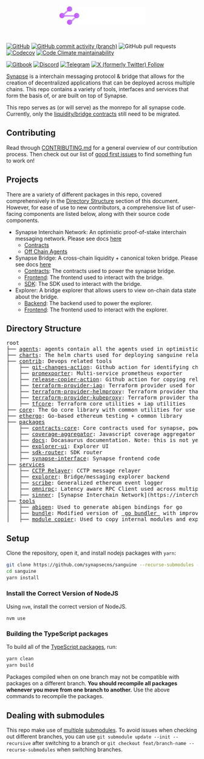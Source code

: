 <br/>
<p align="center">
<a href="https://synapseprotoocol.com" target="_blank">
<img src="https://raw.githubusercontent.com/synapsecns/sanguine/master/assets/logo.svg" width="225" alt="Synapse logo">
</a>
</p>
<br/>

[![GitHub](https://img.shields.io/github/license/synapsecns/sanguine)](https://github.com/synapsecns/sanguine/blob/master/LICENSE)
[![GitHub commit activity (branch)](https://img.shields.io/github/commit-activity/y/synapsecns/sanguine?style=flat-square)](https://github.com/synapsecns/sanguine/commits/)
![GitHub pull requests](https://img.shields.io/github/issues-pr/synapsecns/sanguine)
[![Codecov](https://img.shields.io/codecov/c/github/synapsecns/sanguine?style=flat-square&logo=codecov&link=https%3A%2F%2Fapp.codecov.io%2Fgh%2Fsynapsecns%2Fsanguine)](https://app.codecov.io/gh/synapsecns/sanguine)
[![Code Climate maintainability](https://img.shields.io/codeclimate/maintainability-percentage/synapsecns/sanguine)](https://codeclimate.com/github/synapsecns/sanguine/progress/maintainability)


[![Gitbook](https://img.shields.io/badge/docs-grey?logo=gitbook&style=flat-square)](https://docs.synapseprotocol.com/)
[![Discord](https://img.shields.io/discord/887411327696511027?style=flat-square&logo=discord)](https://discord.com/invite/3AHETJmrXW)
[![Telegram](https://img.shields.io/badge/chat-telegram-blue?logo=telegram&style=flat-square)](https://t.me/synapseprotocol)
[![X (formerly Twitter) Follow](https://img.shields.io/twitter/follow/synapseprotocol?style=flat-square&logo=twitter)](https://x.com/synapseprotocol)



[Synapse](https://synapseprotocol.com/) is a interchain messaging protocol & bridge that allows for the creation of decentralized applications that can be deployed across multiple chains. This repo contains a variety of tools, interfaces and services that form the basis of, or are built on top of Synapse.

This repo serves as (or will serve) as the monrepo for all synapse code. Currently, only the [liquidity/bridge contracts](https://github.com/synapsecns/synapse-contracts) still need to be migrated.

## Contributing
Read through [CONTRIBUTING.md](./CONTRIBUTING.md) for a general overview of our contribution process.
Then check out our list of [good first issues](https://github.com/synapsecns/sanguine/contribute) to find something fun to work on!

## Projects

There are a variety of different packages in this repo, covered comprehensively in the [Directory Structure](#directory-structure) section of this document. However, for ease of use to new contributors, a comprehensive list of user-facing components are listed below, along with their source code components.

- Synapse Interchain Network: An optimistic proof-of-stake interchain messaging network.  Please see docs [here](https://docs.synapseprotocol.com/synapse-interchain-network-sin/synapse-interchain-network)
  - [Contracts](packages/contracts-core)
  - [Off Chain Agents](agents)
- Synapse Bridge: A cross-chain liquidity + canonical token bridge. Please see docs [here](https://docs.synapseprotocol.com/synapse-bridge/synapse-bridge)
  - [Contracts](https://github.com/synapsecns/synapse-contracts): The contracts used to power the synapse bridge.
  - [Frontend](packages/synapse-interface): The frontend used to interact with the bridge.
  - [SDK](packages/sdk-router): The SDK used to interact with the bridge.
- Explorer: A bridge explorer that allows users to view on-chain data state about the bridge.
  - [Backend](services/explorer): The backend used to power the explorer.
  - [Frontend](packages/explorer-ui): The frontend used to interact with the explorer.

## Directory Structure

<pre>
root
├── <a href="./agents">agents</a>: agents contain all the agents used in optimistic messaging
├── <a href="./charts">charts</a>: The helm charts used for deploying sanguine related services
├── <a href="./contrib">contrib</a>: Devops related tools
│   ├── <a href="./contrib/git-changes-action">git-changes-action</a>: Github action for identifying changes in dependent modules in a go workspace
│   ├── <a href="./contrib/promexporter">promexporter</a>: Multi-service prometheus exporter
│   ├── <a href="./contrib/release-copier-action">release-copier-action</a>: Github action for copying releases from one repo to another
│   ├── <a href="./contrib/terraform-provider-iap">terraform-provider-iap</a>: Terraform provider used for bastion proxy tunneling
│   ├── <a href="./contrib/terraform-provider-helmproxy">terraform-provider-helmproxy</a>: Terraform provider that allows helm to be proxied through an iap bastion proxy
│   ├── <a href="./contrib/terraform-provider-kubeproxy">terraform-provider-kubeproxy</a>: Terraform provider that allows kube to be proxied through an iap bastion proxy
│   ├── <a href="./contrib/tfcore">tfcore</a>: Terraform core utilities + iap utilities
├── <a href="./core">core</a>: The Go core library with common utilities for use across the monorepo
├── <a href="./ethergo">ethergo</a>: Go-based ethereum testing + common library
├── <a href="./packages">packages</a>
│   ├── <a href="./packages/contracts-core">contracts-core</a>: Core contracts used for synapse, powered by <a href="https://github.com/foundry-rs/foundry">Foundry</a>
│   ├── <a href="./packages/coverage-aggregator">coverage-aggregator</a>: Javascript coverage aggregator based on <a href="https://www.npmjs.com/package/nyc">nyc</a>
│   ├── <a href="./packages/docs">docs</a>: Docasaurus documentation. Note: this is not yet in use, and docs are still maintained on gitbook
│   ├── <a href="./packages/explorer-ui">explorer-ui</a>: Explorer UI
│   ├── <a href="./packages/sdk-router">sdk-router</a>: SDK router
│   ├── <a href="./packages/sdk-router">synapse-interface</a>: Synapse frontend code
├── <a href="./services">services</a>
│   ├── <a href="./services/cctp-relayer">CCTP Relayer</a>: CCTP message relayer
│   ├── <a href="./services/explorer">explorer</a>: Bridge/messaging explorer backend
│   ├── <a href="./services/scribe">scribe</a>: Generalized ethereum event logger
│   ├── <a href="./services/omnirpc">omnirpc</a>: Latency aware RPC Client used across multiple-chains at once
│   ├── <a href="./services/sinner">sinner</a>: [Synapse Interchain Network](https://interchain.synapseprotocol.com/) indexer & query interface
├── <a href="./tools">tools</a>
│   ├── <a href="./tools/abigen">abigen</a>: Used to generate abigen bindings for go
│   ├── <a href="./tools/bundle">bundle</a>: Modified version of <a href="https://pkg.go.dev/golang.org/x/tools@v0.5.0/cmd/bundle"> go bundler </a> with improved shadowing support
│   ├── <a href="./tools/modulecopier">module copier</a>: Used to copy internal modules and export methods for testing
</pre>

## Setup

Clone the repository, open it, and install nodejs packages with `yarn`:

```bash
git clone https://github.com/synapsecns/sanguine --recurse-submodules -j10
cd sanguine
yarn install
```


### Install the Correct Version of NodeJS

Using `nvm`, install the correct version of NodeJS.

```
nvm use
```

### Building the TypeScript packages

To build all of the [TypeScript packages](./packages), run:

```bash
yarn clean
yarn build
```

Packages compiled when on one branch may not be compatible with packages on a different branch.
**You should recompile all packages whenever you move from one branch to another.**
Use the above commands to recompile the packages.

## Dealing with submodules

This repo make use of [multiple](.gitattributes) [submodules](https://git-scm.com/book/en/v2/Git-Tools-Submodules). To avoid issues when checking out different branches, you can use `git submodule update --init --recursive` after switching to a branch or `git checkout feat/branch-name --recurse-submodules` when switching branches.
